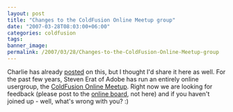 ```yaml
---
layout: post
title: "Changes to the ColdFusion Online Meetup group"
date: "2007-03-28T08:03:00+06:00"
categories: coldfusion 
tags: 
banner_image: 
permalink: /2007/03/28/Changes-to-the-ColdFusion-Online-Meetup-group
---
```


Charlie has already <a href="http://carehart.org/blog/client/index.cfm/2007/3/28/cf_online_meetup_group_leadership">posted</a> on this, but I thought I'd share it here as well. For the past few years, Steven Erat of Adobe has run an entirely online usergroup, the <a href="http://coldfusion.meetup.com/17/?track=i3/mu_laqocqeilq">ColdFusion Online Meetup</a>. Right now we are looking for feedback (please post to the <a href="http://coldfusion.meetup.com/17/messages/">online board</a>, not here) and if you haven't joined up - well, what's wrong with you? :)